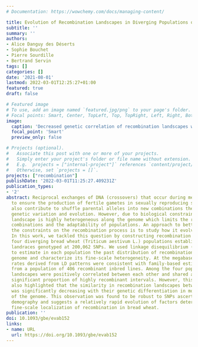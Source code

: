 ```yaml
---
# Documentation: https://wowchemy.com/docs/managing-content/

title: Evolution of Recombination Landscapes in Diverging Populations of Bread Wheat
subtitle: ''
summary: ''
authors:
- Alice Danguy des Déserts
- Sophie Bouchet
- Pierre Sourdille
- Bertrand Servin
tags: []
categories: []
date: '2021-08-01'
lastmod: 2022-03-01T12:25:27+01:00
featured: true
draft: false

# Featured image
# To use, add an image named `featured.jpg/png` to your page's folder.
# Focal points: Smart, Center, TopLeft, Top, TopRight, Left, Right, BottomLeft, Bottom, BottomRight.
image:
  caption: 'Decreased genetic correlation of recombination landscapes with increased genetic distance'
  focal_point: 'Smart'
  preview_only: false

# Projects (optional).
#   Associate this post with one or more of your projects.
#   Simply enter your project's folder or file name without extension.
#   E.g. `projects = ["internal-project"]` references `content/project/deep-learning/index.md`.
#   Otherwise, set `projects = []`.
projects: ["recombination"]
publishDate: '2022-03-01T11:25:27.409231Z'
publication_types:
- '2'
abstract: Reciprocal exchanges of DNA (crossovers) that occur during meiosis are mandatory
  to ensure the production of fertile gametes in sexually reproducing species. They
  also contribute to shuffle parental alleles into new combinations thereby fueling
  genetic variation and evolution. However, due to biological constraints, the recombination
  landscape is highly heterogeneous along the genome which limits the range of allelic
  combinations and the adaptability of populations. An approach to better understand
  the constraints on the recombination process is to study how it evolved in the past.
  In this work, we tackled this question by constructing recombination profiles in
  four diverging bread wheat (Triticum aestivum L.) populations established from 371
  landraces genotyped at 200,062 SNPs. We used linkage disequilibrium (LD) patterns
  to estimate in each population the past distribution of recombination along the
  genome and characterize its fine-scale heterogeneity. At the megabase scale, recombination
  rates derived from LD patterns were consistent with family-based estimates obtained
  from a population of 406 recombinant inbred lines. Among the four populations, recombination
  landscapes were positively correlated between each other and shared a statistically
  significant proportion of highly recombinant intervals. However, this comparison
  also highlighted that the similarity in recombination landscapes between populations
  was significantly decreasing with their genetic differentiation in most regions
  of the genome. This observation was found to be robust to SNPs ascertainment and
  demography and suggests a relatively rapid evolution of factors determining the
  fine-scale localization of recombination in bread wheat.
publication: ''
doi: 10.1093/gbe/evab152
links:
- name: URL
  url: https://doi.org/10.1093/gbe/evab152
---
```

